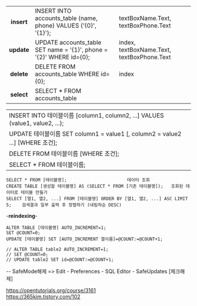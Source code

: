 ||||
:---:|:---|:---
**insert**| INSERT INTO accounts_table (name, phone) VALUES ('{0}', '{1}');|textBoxName.Text, textBoxPhone.Text
**update**| UPDATE accounts_table SET name = '{1}', phone = '{2}' WHERE id={0};|index, textBoxName.Text, textBoxPhone.Text
**delete**| DELETE FROM accounts_table WHERE id={0};|index
**select**| SELECT * FROM accounts_table
  
||
|---|
|INSERT INTO 테이블이름 [column1, column2, ...] VALUES (value1, value2, ...);|
|UPDATE 테이블이름 SET column1 = value1 [, column2 = value2 ...] [WHERE 조건];|
|DELETE FROM 테이블이름 [WHERE 조건];|
|SELECT * FROM 테이블이름;|
  
```  
SELECT * FROM [테이블명];						데이터 조회
CREATE TABLE [생성할 테이블명] AS (SELECT * FROM [기존 테이블명]);	조회된 데이터로 테이블 만들기
SELECT [열1, 열2, ...] FROM [테이블명] ORDER BY [열1, 열2, ...] ASC LIMIT 5;	검색결과 일부 출력 후 정렬하기 (내림차순 DESC)
```  

  
-**reindexing**-

```
ALTER TABLE [테이블명] AUTO_INCREMENT=1;  
SET @COUNT=0;  
UPDATE [테이블명] SET [AUTO_INCREMENT 열이름]=@COUNT:=@COUNT+1;  
```
```
// ALTER TABLE table2 AUTO_INCREMENT=1;  
// SET @COUNT=0;  
// UPDATE table2 SET id=@COUNT:=@COUNT+1;  
```
-- SafeMode해제 =>  Edit - Preferences - SQL Editor - SafeUpdates [체크해제]
   
 
https://opentutorials.org/course/3161  
https://365kim.tistory.com/102
